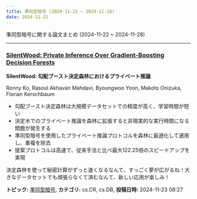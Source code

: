 ```yaml
---
title: 準同型暗号 (2024-11-22 ~ 2024-11-28)
date: 2024-11-22
---
```


準同型暗号に関する論文まとめ (2024-11-22 ~ 2024-11-28)


- - -

### [SilentWood: Private Inference Over Gradient-Boosting Decision Forests](http://arxiv.org/abs/2411.15494)

**SilentWood: 勾配ブースト決定森林におけるプライベート推論**

Ronny Ko, Rasoul Akhavan Mahdavi, Byoungwoo Yoon, Makoto Onizuka, Florian Kerschbaum

- 勾配ブースト決定森林は大規模データセットでの精度が高く、学習時間が短い
- 決定木でのプライベート推論を森林に拡張すると非現実的な実行時間になる問題が発生する
- 準同型暗号を使用したプライベート推論プロトコルを森林に最適化して適用し、重複を除去
- 提案プロトコルは高速で、従来手法と比べ最大122.25倍のスピードアップを実現

決定森林を使って秘密計算がずっと速くなるなんて、すっごく夢が広がるね！大きなデータセットでも頑張らなくて済むなんて、新しい応用が楽しみ！



**トピック:** [準同型暗号](../../he), **カテゴリ:** cs.CR, cs.DB, **投稿日時:** 2024-11-23 08:27
